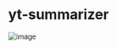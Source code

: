 # yt-summarizer

![image](https://github.com/VaiSX/yt-summz/assets/74626189/890713f0-c8e5-4bd7-a6af-79060c66824b)

